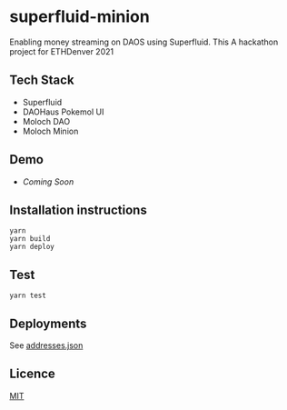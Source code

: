 # superfluid-minion

Enabling money streaming on DAOS using Superfluid. This A hackathon project for ETHDenver 2021

## Tech Stack

* Superfluid
* DAOHaus Pokemol UI
* Moloch DAO
* Moloch Minion

## Demo

* *Coming Soon*

## Installation instructions

```
yarn
yarn build
yarn deploy
```

## Test

```
yarn test
```

## Deployments

See [addresses.json](addresses.json)

## Licence

[MIT](LICENSE)
